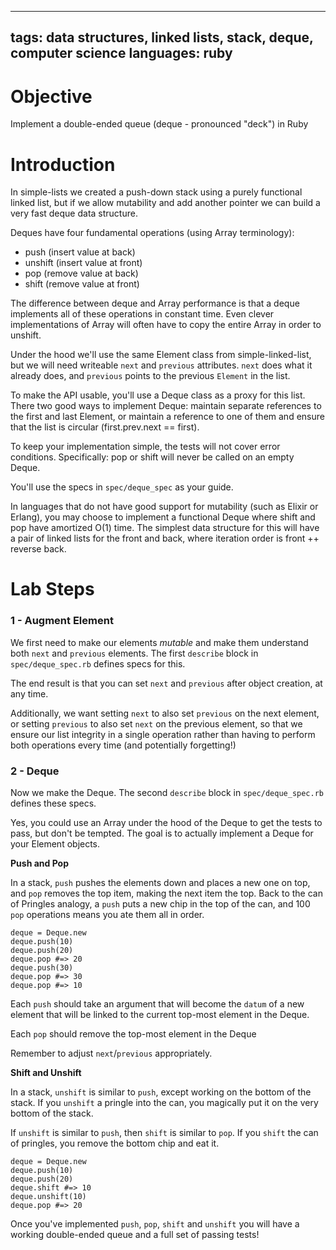 ----
tags: data structures, linked lists, stack, deque, computer science
languages: ruby
----

# Objective

Implement a double-ended queue (deque - pronounced "deck") in Ruby

# Introduction

In simple-lists we created a push-down stack using a purely
functional linked list, but if we allow mutability and add another
pointer we can build a very fast deque data structure.

Deques have four fundamental operations (using Array terminology):

* push (insert value at back)
* unshift (insert value at front)
* pop (remove value at back)
* shift (remove value at front)

The difference between deque and Array performance is that a deque
implements all of these operations in constant time. Even clever
implementations of Array will often have to copy the entire Array
in order to unshift.

Under the hood we'll use the same Element class from
simple-linked-list, but we will need writeable `next` and `previous`
attributes. `next` does what it already does, and `previous` points to
the previous `Element` in the list.

To make the API usable, you'll use a Deque class as a proxy for this
list. There two good ways to implement Deque: maintain separate references to the
first and last Element, or maintain a reference to one of them and
ensure that the list is circular (first.prev.next == first).

To keep your implementation simple, the tests will not cover error
conditions. Specifically: pop or shift will never be called on an empty Deque.

You'll use the specs in `spec/deque_spec` as your guide.

In languages that do not have good support for mutability (such as
Elixir or Erlang), you may choose to implement a functional Deque
where shift and pop have amortized O(1) time. The simplest data structure
for this will have a pair of linked lists for the front and back,
where iteration order is front ++ reverse back.

# Lab Steps

### 1 - Augment Element

We first need to make our elements *mutable* and make them understand
both `next` and `previous` elements. The first `describe` block in
`spec/deque_spec.rb` defines specs for this.

The end result is that you can set `next` and `previous` after object
creation, at any time.

Additionally, we want setting `next` to also set `previous` on the next
element, or setting `previous` to also set `next` on the previous
element, so that we ensure our list integrity in a single operation
rather than having to perform both operations every time (and
potentially forgetting!)

### 2 - Deque

Now we make the Deque. The second `describe` block in
`spec/deque_spec.rb` defines these specs.

Yes, you could use an Array under the hood of the Deque to get the tests
to pass, but don't be tempted. The goal is to actually implement a
Deque for your Element objects.

**Push and Pop**

In a stack, `push` pushes the elements down and places a new one on top,
and `pop` removes the top item, making the next item the top. Back to
the can of Pringles analogy, a `push` puts a new chip in the top of the
can, and 100 `pop` operations means you ate them all in order.

```
deque = Deque.new
deque.push(10)
deque.push(20)
deque.pop #=> 20
deque.push(30)
deque.pop #=> 30
deque.pop #=> 10
```

Each `push` should take an argument that will become the `datum` of a
new element that will be linked to the current top-most element in the
Deque.

Each `pop` should remove the top-most element in the Deque

Remember to adjust `next`/`previous` appropriately.

**Shift and Unshift**

In a stack, `unshift` is similar to `push`, except working on the bottom
of the stack. If you `unshift` a pringle into the can, you magically put
it on the very bottom of the stack.

If `unshift` is similar to `push`, then `shift` is similar to `pop`. If
you `shift` the can of pringles, you remove the bottom chip and eat it.

```
deque = Deque.new
deque.push(10)
deque.push(20)
deque.shift #=> 10
deque.unshift(10)
deque.pop #=> 20
```

Once you've implemented `push`, `pop`, `shift` and `unshift` you will
have a working double-ended queue and a full set of passing tests!
